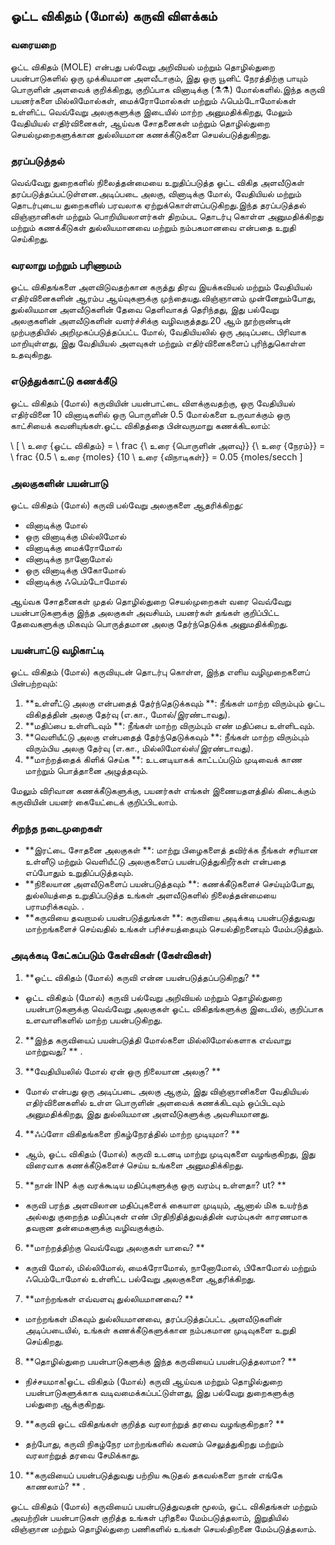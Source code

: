 ## ஓட்ட விகிதம் (மோல்) கருவி விளக்கம்

### வரையறை
ஓட்ட விகிதம் (MOLE) என்பது பல்வேறு அறிவியல் மற்றும் தொழில்துறை பயன்பாடுகளில் ஒரு முக்கியமான அளவீடாகும், இது ஒரு யூனிட் நேரத்திற்கு பாயும் பொருளின் அளவைக் குறிக்கிறது, குறிப்பாக வினாடிக்கு (⚗⚗) மோல்களில்.இந்த கருவி பயனர்களை மில்லிமோல்கள், மைக்ரோமோல்கள் மற்றும் ஃபெம்டோமோல்கள் உள்ளிட்ட வெவ்வேறு அலகுகளுக்கு இடையில் மாற்ற அனுமதிக்கிறது, மேலும் வேதியியல் எதிர்வினைகள், ஆய்வக சோதனைகள் மற்றும் தொழில்துறை செயல்முறைகளுக்கான துல்லியமான கணக்கீடுகளை செயல்படுத்துகிறது.

### தரப்படுத்தல்
வெவ்வேறு துறைகளில் நிலைத்தன்மையை உறுதிப்படுத்த ஓட்ட விகித அளவீடுகள் தரப்படுத்தப்பட்டுள்ளன.அடிப்படை அலகு, வினாடிக்கு மோல், வேதியியல் மற்றும் தொடர்புடைய துறைகளில் பரவலாக ஏற்றுக்கொள்ளப்படுகிறது.இந்த தரப்படுத்தல் விஞ்ஞானிகள் மற்றும் பொறியியலாளர்கள் திறம்பட தொடர்பு கொள்ள அனுமதிக்கிறது மற்றும் கணக்கீடுகள் துல்லியமானவை மற்றும் நம்பகமானவை என்பதை உறுதி செய்கிறது.

### வரலாறு மற்றும் பரிணாமம்
ஓட்ட விகிதங்களை அளவிடுவதற்கான கருத்து திரவ இயக்கவியல் மற்றும் வேதியியல் எதிர்வினைகளின் ஆரம்ப ஆய்வுகளுக்கு முந்தையது.விஞ்ஞானம் முன்னேறும்போது, ​​துல்லியமான அளவீடுகளின் தேவை தெளிவாகத் தெரிந்தது, இது பல்வேறு அலகுகளின் அளவீடுகளின் வளர்ச்சிக்கு வழிவகுத்தது.20 ஆம் நூற்றாண்டின் முற்பகுதியில் அறிமுகப்படுத்தப்பட்ட மோல், வேதியியலில் ஒரு அடிப்படை பிரிவாக மாறியுள்ளது, இது வேதியியல் அளவுகள் மற்றும் எதிர்வினைகளைப் புரிந்துகொள்ள உதவுகிறது.

### எடுத்துக்காட்டு கணக்கீடு
ஓட்ட விகிதம் (மோல்) கருவியின் பயன்பாட்டை விளக்குவதற்கு, ஒரு வேதியியல் எதிர்வினை 10 வினாடிகளில் ஒரு பொருளின் 0.5 மோல்களை உருவாக்கும் ஒரு காட்சியைக் கவனியுங்கள்.ஓட்ட விகிதத்தை பின்வருமாறு கணக்கிடலாம்:

\ [
\ உரை {ஓட்ட விகிதம்} = \ frac {\ உரை {பொருளின் அளவு}} {\ உரை {நேரம்}} = \ frac {0.5 \ உரை {moles} {10 \ உரை {விநாடிகள்}} = 0.05 {moles/secch
\]

### அலகுகளின் பயன்பாடு
ஓட்ட விகிதம் (மோல்) கருவி பல்வேறு அலகுகளை ஆதரிக்கிறது:
- வினாடிக்கு மோல்
- ஒரு வினாடிக்கு மில்லிமோல்
- வினாடிக்கு மைக்ரோமோல்
- வினாடிக்கு நானோமோல்
- ஒரு வினாடிக்கு பிகோமோல்
- வினாடிக்கு ஃபெம்டோமோல்

ஆய்வக சோதனைகள் முதல் தொழில்துறை செயல்முறைகள் வரை வெவ்வேறு பயன்பாடுகளுக்கு இந்த அலகுகள் அவசியம், பயனர்கள் தங்கள் குறிப்பிட்ட தேவைகளுக்கு மிகவும் பொருத்தமான அலகு தேர்ந்தெடுக்க அனுமதிக்கிறது.

### பயன்பாட்டு வழிகாட்டி
ஓட்ட விகிதம் (மோல்) கருவியுடன் தொடர்பு கொள்ள, இந்த எளிய வழிமுறைகளைப் பின்பற்றவும்:
1.  **உள்ளீட்டு அலகு என்பதைத் தேர்ந்தெடுக்கவும் **: நீங்கள் மாற்ற விரும்பும் ஓட்ட விகிதத்தின் அலகு தேர்வு (எ.கா., மோல்/இரண்டாவது).
2.  **மதிப்பை உள்ளிடவும் **: நீங்கள் மாற்ற விரும்பும் எண் மதிப்பை உள்ளிடவும்.
3.  **வெளியீட்டு அலகு என்பதைத் தேர்ந்தெடுக்கவும் **: நீங்கள் மாற்ற விரும்பும் விரும்பிய அலகு தேர்வு (எ.கா., மில்லிமோல்ஸ்/இரண்டாவது).
4.  **மாற்றத்தைக் கிளிக் செய்க **: உடனடியாகக் காட்டப்படும் முடிவைக் காண மாற்றும் பொத்தானை அழுத்தவும்.

மேலும் விரிவான கணக்கீடுகளுக்கு, பயனர்கள் எங்கள் இணையதளத்தில் கிடைக்கும் கருவியின் பயனர் கையேட்டைக் குறிப்பிடலாம்.

### சிறந்த நடைமுறைகள்
-  **இரட்டை சோதனை அலகுகள் **: மாற்று பிழைகளைத் தவிர்க்க நீங்கள் சரியான உள்ளீடு மற்றும் வெளியீட்டு அலகுகளைப் பயன்படுத்துகிறீர்கள் என்பதை எப்போதும் உறுதிப்படுத்தவும்.
-  **நிலையான அளவீடுகளைப் பயன்படுத்தவும் **: கணக்கீடுகளைச் செய்யும்போது, ​​துல்லியத்தை உறுதிப்படுத்த உங்கள் அளவீடுகளில் நிலைத்தன்மையை பராமரிக்கவும்.
.
-  **கருவியை தவறாமல் பயன்படுத்துங்கள் **: கருவியை அடிக்கடி பயன்படுத்துவது மாற்றங்களைச் செய்வதில் உங்கள் பரிச்சயத்தையும் செயல்திறனையும் மேம்படுத்தும்.

### அடிக்கடி கேட்கப்படும் கேள்விகள் (கேள்விகள்)

1.  **ஓட்ட விகிதம் (மோல்) கருவி என்ன பயன்படுத்தப்படுகிறது? **
- ஓட்ட விகிதம் (மோல்) கருவி பல்வேறு அறிவியல் மற்றும் தொழில்துறை பயன்பாடுகளுக்கு வெவ்வேறு அலகுகள் ஓட்ட விகிதங்களுக்கு இடையில், குறிப்பாக உளவாளிகளில் மாற்ற பயன்படுகிறது.

2.  **இந்த கருவியைப் பயன்படுத்தி மோல்களை மில்லிமோல்களாக எவ்வாறு மாற்றுவது? **
.

3.  **வேதியியலில் மோல் ஏன் ஒரு நிலையான அலகு? **
- மோல் என்பது ஒரு அடிப்படை அலகு ஆகும், இது விஞ்ஞானிகளை வேதியியல் எதிர்வினைகளில் உள்ள பொருளின் அளவைக் கணக்கிடவும் ஒப்பிடவும் அனுமதிக்கிறது, இது துல்லியமான அளவீடுகளுக்கு அவசியமானது.

4.  **ஃப்ளோ விகிதங்களை நிகழ்நேரத்தில் மாற்ற முடியுமா? **
- ஆம், ஓட்ட விகிதம் (மோல்) கருவி உடனடி மாற்று முடிவுகளை வழங்குகிறது, இது விரைவாக கணக்கீடுகளைச் செய்ய உங்களை அனுமதிக்கிறது.

5.  **நான் INP க்கு வரக்கூடிய மதிப்புகளுக்கு ஒரு வரம்பு உள்ளதா? ut? **
- கருவி பரந்த அளவிலான மதிப்புகளைக் கையாள முடியும், ஆனால் மிக உயர்ந்த அல்லது குறைந்த மதிப்புகள் எண் பிரதிநிதித்துவத்தின் வரம்புகள் காரணமாக தவறான தன்மைகளுக்கு வழிவகுக்கும்.

6.  **மாற்றத்திற்கு வெவ்வேறு அலகுகள் யாவை? **
- கருவி மோல், மில்லிமோல், மைக்ரோமோல், நானோமோல், பிகோமோல் மற்றும் ஃபெம்டோமோல் உள்ளிட்ட பல்வேறு அலகுகளை ஆதரிக்கிறது.

7.  **மாற்றங்கள் எவ்வளவு துல்லியமானவை? **
- மாற்றங்கள் மிகவும் துல்லியமானவை, தரப்படுத்தப்பட்ட அளவீடுகளின் அடிப்படையில், உங்கள் கணக்கீடுகளுக்கான நம்பகமான முடிவுகளை உறுதி செய்கிறது.

8.  **தொழில்துறை பயன்பாடுகளுக்கு இந்த கருவியைப் பயன்படுத்தலாமா? **
- நிச்சயமாக!ஓட்ட விகிதம் (மோல்) கருவி ஆய்வக மற்றும் தொழில்துறை பயன்பாடுகளுக்காக வடிவமைக்கப்பட்டுள்ளது, இது பல்வேறு துறைகளுக்கு பல்துறை ஆக்குகிறது.

9.  **கருவி ஓட்ட விகிதங்கள் குறித்த வரலாற்றுத் தரவை வழங்குகிறதா? **
- தற்போது, ​​கருவி நிகழ்நேர மாற்றங்களில் கவனம் செலுத்துகிறது மற்றும் வரலாற்றுத் தரவை சேமிக்காது.

10.  **கருவியைப் பயன்படுத்துவது பற்றிய கூடுதல் தகவல்களை நான் எங்கே காணலாம்? **
.

ஓட்ட விகிதம் (மோல்) கருவியைப் பயன்படுத்துவதன் மூலம், ஓட்ட விகிதங்கள் மற்றும் அவற்றின் பயன்பாடுகள் குறித்த உங்கள் புரிதலை மேம்படுத்தலாம், இறுதியில் விஞ்ஞான மற்றும் தொழில்துறை பணிகளில் உங்கள் செயல்திறனை மேம்படுத்தலாம்.